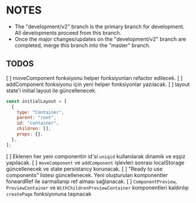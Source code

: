 # NOTES

- The "development/v2" branch is the primary branch for development. All developments proceed from this branch.
- Once the major changes/updates on the "development/v2" branch are completed, merge this branch into the "master" branch.

## TODOS

[ ] moveComponent fonksiyonu helper fonksiyonları refactor edilecek.
[ ] addComponent fonksiyonu için yeni helper fonksiyonlar yazılacak.
[ ] layout state'i initial layout ile güncellenecek.

```js
const initialLayout = [
  {
    type: "Container",
    parent: "root",
    id: "container",
    children: [],
    props: {},
  },
];
```

[ ] Eklenen her yeni componentin id'si `uniqid` kullanılarak dinamik ve eşşiz yapılacak.
[ ] `moveComponent` ve `addComponent` işlevleri sonrası localStorage güncellenecek ve state persistancy korunacak.
[ ] "Ready to use components" listesi güncellenecek. Yeni oluşturulan komponentler forwardRef ile sarmallanıp ref alması sağlanacak.
[ ] `ComponentPreview`, `PreviewContainer` ve `WithChildrenPreviewContainer` komponentleri kaldırılıp `createPage` fonksiyonuna taşınacak

